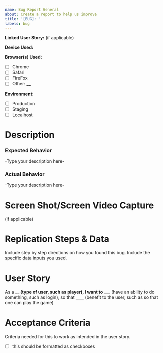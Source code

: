 ```yaml
---
name: Bug Report General
about: Create a report to help us improve
title: '[BUG]: '
labels: bug
---
```


**Linked User Story:** (if applicable)

**Device Used:**

**Browser(s) Used:**

- [ ] Chrome
- [ ] Safari
- [ ] FireFox
- [ ] Other: **\_\_**

**Environment:**

- [ ] Production
- [ ] Staging
- [ ] Localhost

# Description

### Expected Behavior

-Type your description here-

### Actual Behavior

-Type your description here-

# Screen Shot/Screen Video Capture

(if applicable)

# Replication Steps & Data

Include step by step directions on how you found this bug. Include the specific data inputs you used.

# User Story

As a \_**\_ (type of user, such as player), I want to \_\_\_** (have an ability to do something, such as login), so that \_\_\_\_ (benefit to the user, such as so that one can play the game)

# Acceptance Criteria

Criteria needed for this to work as intended in the user story.

- [ ] this should be formatted as checkboxes
